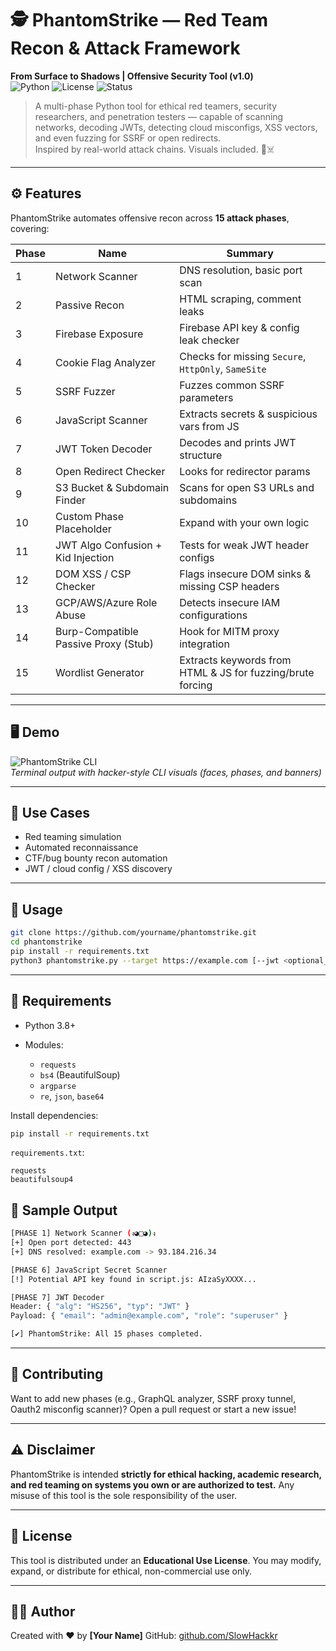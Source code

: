 # 🕵️ PhantomStrike — Red Team Recon & Attack Framework
**From Surface to Shadows | Offensive Security Tool (v1.0)**  
![Python](https://img.shields.io/badge/Made%20with-Python-blue) ![License](https://img.shields.io/badge/License-Educational-red) ![Status](https://img.shields.io/badge/Status-Active-green)

> A multi-phase Python tool for ethical red teamers, security researchers, and penetration testers — capable of scanning networks, decoding JWTs, detecting cloud misconfigs, XSS vectors, and even fuzzing for SSRF or open redirects.  
> Inspired by real-world attack chains. Visuals included. 🧪☠️

---

## ⚙️ Features

PhantomStrike automates offensive recon across **15 attack phases**, covering:

| Phase | Name                                      | Summary |
|-------|-------------------------------------------|---------|
| 1     | Network Scanner                            | DNS resolution, basic port scan |
| 2     | Passive Recon                              | HTML scraping, comment leaks |
| 3     | Firebase Exposure                          | Firebase API key & config leak checker |
| 4     | Cookie Flag Analyzer                       | Checks for missing `Secure`, `HttpOnly`, `SameSite` |
| 5     | SSRF Fuzzer                                | Fuzzes common SSRF parameters |
| 6     | JavaScript Scanner                         | Extracts secrets & suspicious vars from JS |
| 7     | JWT Token Decoder                          | Decodes and prints JWT structure |
| 8     | Open Redirect Checker                      | Looks for redirector params |
| 9     | S3 Bucket & Subdomain Finder               | Scans for open S3 URLs and subdomains |
| 10    | Custom Phase Placeholder                   | Expand with your own logic |
| 11    | JWT Algo Confusion + Kid Injection         | Tests for weak JWT header configs |
| 12    | DOM XSS / CSP Checker                      | Flags insecure DOM sinks & missing CSP headers |
| 13    | GCP/AWS/Azure Role Abuse                   | Detects insecure IAM configurations |
| 14    | Burp-Compatible Passive Proxy (Stub)       | Hook for MITM proxy integration |
| 15    | Wordlist Generator                         | Extracts keywords from HTML & JS for fuzzing/brute forcing |

---

## 🖥️ Demo

![PhantomStrike CLI](https://i.imgur.com/YOUR_DEMO_GIF_OR_IMAGE.gif)  
*Terminal output with hacker-style CLI visuals (faces, phases, and banners)*

---

## 🧠 Use Cases

- Red teaming simulation
- Automated reconnaissance
- CTF/bug bounty recon automation
- JWT / cloud config / XSS discovery

---

## 🚀 Usage

```bash
git clone https://github.com/yourname/phantomstrike.git
cd phantomstrike
pip install -r requirements.txt
python3 phantomstrike.py --target https://example.com [--jwt <optional_token>]
````

---

## 📝 Requirements

* Python 3.8+
* Modules:

  * `requests`
  * `bs4` (BeautifulSoup)
  * `argparse`
  * `re`, `json`, `base64`

Install dependencies:

```bash
pip install -r requirements.txt
```

`requirements.txt`:

```
requests
beautifulsoup4
```


## 🧪 Sample Output

```bash
[PHASE 1] Network Scanner (ง◕□◕)ง
[+] Open port detected: 443
[+] DNS resolved: example.com -> 93.184.216.34

[PHASE 6] JavaScript Secret Scanner
[!] Potential API key found in script.js: AIzaSyXXXX...

[PHASE 7] JWT Decoder
Header: { "alg": "HS256", "typ": "JWT" }
Payload: { "email": "admin@example.com", "role": "superuser" }

[✔] PhantomStrike: All 15 phases completed.
```

---

## 🧬 Contributing

Want to add new phases (e.g., GraphQL analyzer, SSRF proxy tunnel, Oauth2 misconfig scanner)?
Open a pull request or start a new issue!

---

## ⚠️ Disclaimer

PhantomStrike is intended **strictly for ethical hacking, academic research, and red teaming on systems you own or are authorized to test.**
Any misuse of this tool is the sole responsibility of the user.

---

## 📄 License

This tool is distributed under an **Educational Use License**. You may modify, expand, or distribute for ethical, non-commercial use only.

---

## 👨‍🎓 Author

Created with ❤️ by **\[Your Name]**
GitHub: [github.com/SlowHackkr](https://github.com/SlowHackkr/)


